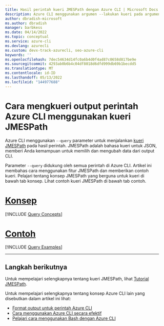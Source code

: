```yaml
---
title: Hasil perintah kueri JMESPath dengan Azure CLI | Microsoft Docs
description: Azure CLI menggunakan argumen --lakukan kueri pada argumen untuk menjalankan kueri JMESPath pada hasil perintah. Pelajari cara menggunakan fitur JMESPath di artikel ini.
author: dbradish-microsoft
ms.author: dbradish
manager: barbkess
ms.date: 04/14/2022
ms.topic: conceptual
ms.service: azure-cli
ms.devlang: azurecli
ms.custom: devx-track-azurecli, seo-azure-cli
keywords: ''
ms.openlocfilehash: 7dec54634d14fc0a6b4d0f4ad87c0658d817be9e
ms.sourcegitcommit: 4293ab0b6b4c04df8018d6dfd999db69b1becdd5
ms.translationtype: MT
ms.contentlocale: id-ID
ms.lasthandoff: 05/13/2022
ms.locfileid: "144977688"
---
```

# <a name="how-to-query-azure-cli-command-output-using-a-jmespath-query"></a>Cara mengkueri output perintah Azure CLI menggunakan kueri JMESPath

Azure CLI menggunakan `--query` parameter untuk menjalankan [kueri JMESPath](http://jmespath.org) pada hasil perintah. JMESPath adalah bahasa kueri untuk JSON, memberi Anda kemampuan untuk memilih dan mengubah data dari output CLI.

Parameter `--query` didukung oleh semua perintah di Azure CLI. Artikel ini membahas cara menggunakan fitur JMESPath dan memberikan contoh kueri. Pelajari tentang konsep JMESPath yang berguna untuk kueri di bawah tab konsep. Lihat contoh kueri JMESPath di bawah tab contoh.

# <a name="concepts"></a>[Konsep](#tab/concepts)

[!INCLUDE [Query Concepts](includes/query-azure-cli-concepts.md)]

# <a name="examples"></a>[Contoh](#tab/examples)

[!INCLUDE [Query Examples](includes/query-azure-cli-examples.md)]

---

## <a name="next-steps"></a>Langkah berikutnya

Untuk mempelajari selengkapnya tentang kueri JMESPath, lihat [Tutorial JMESPath](https://jmespath.org/tutorial.html).

Untuk mempelajari selengkapnya tentang konsep Azure CLI lain yang disebutkan dalam artikel ini lihat:

* [Format output untuk perintah Azure CLI](./format-output-azure-cli.md)
* [Cara menggunakan Azure CLI secara efektif](./use-cli-effectively.md)
* [Pelajari cara menggunakan Bash dengan Azure CLI](./azure-cli-learn-bash.md)
